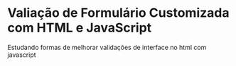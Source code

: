 # Valiação de Formulário Customizada com HTML e JavaScript
Estudando formas de melhorar validações de interface no html com javascript


